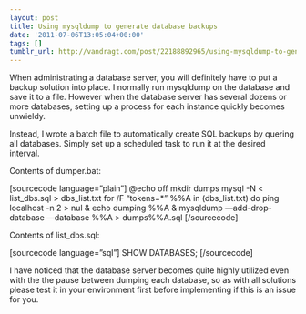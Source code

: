 ```yaml
---
layout: post
title: Using mysqldump to generate database backups
date: '2011-07-06T13:05:04+00:00'
tags: []
tumblr_url: http://vandragt.com/post/22188892965/using-mysqldump-to-generate-database-backups
---
```

When administrating a database server, you will definitely have to put a backup solution into place. I normally run mysqldump on the database and save it to a file. However when the database server has several dozens or more databases, setting up a process for each instance quickly becomes unwieldy.

Instead, I wrote a batch file to automatically create SQL backups by quering all databases. Simply set up a scheduled task to run it at the desired interval.

Contents of dumper.bat:

[sourcecode language=”plain”]
@echo off
mkdir dumps
mysql -N < list_dbs.sql > dbs_list.txt
for /F “tokens=*” %%A in (dbs_list.txt) do ping localhost -n 2 > nul & echo dumping %%A & mysqldump —add-drop-database —database %%A > dumps\%%A.sql
[/sourcecode]

Contents of list_dbs.sql:

[sourcecode language=”sql”]
SHOW DATABASES;
[/sourcecode]

I have noticed that the database server becomes quite highly utilized even with the the pause between dumping each database, so as with all solutions please test it in your environment first before implementing if this is an issue for you.
